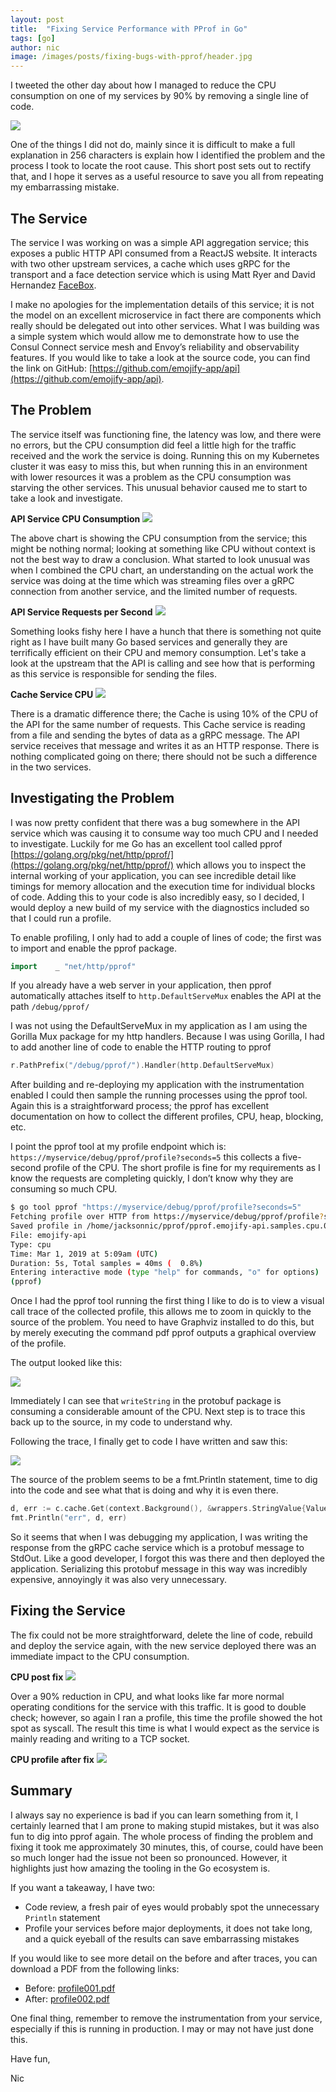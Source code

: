```yaml
---
layout: post
title:  "Fixing Service Performance with PProf in Go"
tags: [go]
author: nic
image: /images/posts/fixing-bugs-with-pprof/header.jpg
---
```


I tweeted the other day about how I managed to reduce the CPU consumption on one of my services by 90% by removing a single line of code.

![](/images/posts/fixing-bugs-with-pprof/tweet.png)

One of the things I did not do, mainly since it is difficult to make a full explanation in 256 characters is explain how I identified the problem and the process I took to locate the root cause.  This short post sets out to rectify that, and I hope it serves as a useful resource to save you all from repeating my embarrassing mistake.

## The Service
The service I was working on was a simple API aggregation service; this exposes a public HTTP API consumed from a ReactJS website.  It interacts with two other upstream services, a cache which uses gRPC for the transport and a face detection service which is using Matt Ryer and David Hernandez [FaceBox](https://machinebox.io/docs/facebox).

I make no apologies for the implementation details of this service; it is not the model on an excellent microservice in fact there are components which really should be delegated out into other services. What I was building was a simple system which would allow me to demonstrate how to use the Consul Connect service mesh and Envoy’s reliability and observability features.  If you would like to take a look at the source code, you can find the link on GitHub: [https://github.com/emojify-app/api](https://github.com/emojify-app/api).

## The Problem
The service itself was functioning fine, the latency was low, and there were no errors, but the CPU consumption did feel a little high for the traffic received and the work the service is doing.  Running this on my Kubernetes cluster it was easy to miss this, but when running this in an environment with lower resources it was a problem as the CPU consumption was starving the other services.  This unusual behavior caused me to start to take a look and investigate.

**API Service CPU Consumption**
![](/images/posts/fixing-bugs-with-pprof/before_cpu.png)


The above chart is showing the CPU consumption from the service; this might be nothing normal; looking at something like CPU without context is not the best way to draw a conclusion.  What started to look unusual was when I combined the CPU chart, an understanding on the actual work the service was doing at the time which was streaming files over a gRPC connection from another service, and the limited number of requests.

**API Service Requests per Second**
![](/images/posts/fixing-bugs-with-pprof/before_rps.png)


Something looks fishy here I have a hunch that there is something not quite right as I have built many Go based services and generally they are terrifically efficient on their CPU and memory consumption.  Let's take a look at the upstream that the API is calling and see how that is performing as this service is responsible for sending the files.

**Cache Service CPU**
![](/images/posts/fixing-bugs-with-pprof/cache_cpu.png)


There is a dramatic difference there; the Cache is using 10% of the CPU of the API for the same number of requests.  This Cache service is reading from a file and sending the bytes of data as a gRPC message.  The API service receives that message and writes it as an HTTP response.  There is nothing complicated going on there; there should not be such a difference in the two services.

## Investigating the Problem
I was now pretty confident that there was a bug somewhere in the API service which was causing it to consume way too much CPU and I needed to investigate. Luckily for me Go has an excellent tool called pprof [https://golang.org/pkg/net/http/pprof/](https://golang.org/pkg/net/http/pprof/) which allows you to inspect the internal working of your application, you can see incredible detail like timings for memory allocation and the execution time for individual blocks of code.  Adding this to your code is also incredibly easy, so I decided, I would deploy a new build of my service with the diagnostics included so that I could run a profile.

To enable profiling, I only had to add a couple of lines of code; the first was to import and enable the pprof package.

```go
import    _ "net/http/pprof"
```

If you already have a web server in your application, then pprof automatically attaches itself to `http.DefaultServeMux` enables the API at the path `/debug/pprof/`

I was not using the DefaultServeMux in my application as I am using the Gorilla Mux package for my http handlers.  Because I was using Gorilla, I had to add another line of code to enable the HTTP routing to pprof

```go
r.PathPrefix("/debug/pprof/").Handler(http.DefaultServeMux)
```

After building and re-deploying my application with the instrumentation enabled I could then sample the running processes using the pprof tool.  Again this is a straightforward process; the pprof has excellent documentation on how to collect the different profiles, CPU, heap, blocking, etc.

I point the pprof tool at my profile endpoint which is: `https://myservice/debug/pprof/profile?seconds=5` this collects a five-second profile of the CPU.  The short profile is fine for my requirements as I know the requests are completing quickly, I don’t know why they are consuming so much CPU.

```bash
$ go tool pprof "https://myservice/debug/pprof/profile?seconds=5"
Fetching profile over HTTP from https://myservice/debug/pprof/profile?seconds=5
Saved profile in /home/jacksonnic/pprof/pprof.emojify-api.samples.cpu.006.pb.gz
File: emojify-api
Type: cpu
Time: Mar 1, 2019 at 5:09am (UTC)
Duration: 5s, Total samples = 40ms (  0.8%)
Entering interactive mode (type "help" for commands, "o" for options)
(pprof)
```

Once I had the pprof tool running the first thing I like to do is to view a visual call trace of the collected profile, this allows me to zoom in quickly to the source of the problem. You need to have Graphviz installed to do this, but by merely executing the command pdf pprof outputs a graphical overview of the profile.

The output looked like this:

![](/images/posts/fixing-bugs-with-pprof/profile_before_1.png)

Immediately I can see that `writeString` in the protobuf package is consuming a considerable amount of the CPU.  Next step is to trace this back up to the source, in my code to understand why.

Following the trace, I finally get to code I have written and saw this:

![](/images/posts/fixing-bugs-with-pprof/profile_before_2.png)

The source of the problem seems to be a fmt.Println statement, time to dig into the code and see what that is doing and why it is even there.

```go
d, err := c.cache.Get(context.Background(), &wrappers.StringValue{Value: f})
fmt.Println("err", d, err)
```

So it seems that when I was debugging my application, I was writing the response from the gRPC cache service which is a protobuf message to StdOut.  Like a good developer, I forgot this was there and then deployed the application.  Serializing this protobuf message in this way was incredibly expensive, annoyingly it was also very unnecessary.

## Fixing the Service
The fix could not be more straightforward, delete the line of code, rebuild and deploy the service again, with the new service deployed there was an immediate impact to the CPU consumption.

**CPU post fix**
![](/images/posts/fixing-bugs-with-pprof/after_cpu.png)

Over a 90% reduction in CPU, and what looks like far more normal operating conditions for the service with this traffic.  It is good to double check; however, so again I ran a profile, this time the profile showed the hot spot as syscall.  The result this time is what I would expect as the service is mainly reading and writing to a TCP socket.

**CPU profile after fix**
![](/images/posts/fixing-bugs-with-pprof/profile_after.png)

## Summary
I always say no experience is bad if you can learn something from it, I certainly learned that I am prone to making stupid mistakes, but it was also fun to dig into pprof again.  The whole process of finding the problem and fixing it took me approximately 30 minutes, this, of course, could have been so much longer had the issue not been so pronounced. However, it highlights just how amazing the tooling in the Go ecosystem is.

If you want a takeaway, I have two:
* Code review, a fresh pair of eyes would probably spot the unnecessary `Println` statement
* Profile your services before major deployments, it does not take long, and a quick eyeball of the results can save embarrassing mistakes

If you would like to see more detail on the before and after traces, you can download a PDF from the following links:

* Before: [profile001.pdf](/images/posts/fixing-bugs-with-pprof/profile001.pdf)
* After: [profile002.pdf](/images/posts/fixing-bugs-with-pprof/profile002.pdf)

One final thing, remember to remove the instrumentation from your service, especially if this is running in production.  I may or may not have just done this.

Have fun,

Nic
